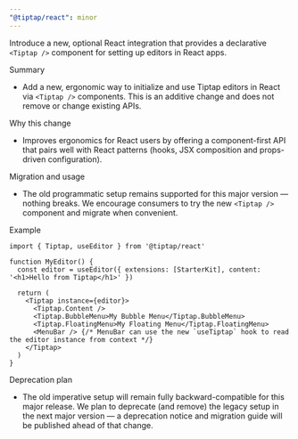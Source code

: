 ```yaml
---
"@tiptap/react": minor
---
```


Introduce a new, optional React integration that provides a declarative `<Tiptap />` component for setting up editors in React apps.

Summary
- Add a new, ergonomic way to initialize and use Tiptap editors in React via `<Tiptap />` components. This is an additive change and does not remove or change existing APIs.

Why this change
- Improves ergonomics for React users by offering a component-first API that pairs well with React patterns (hooks, JSX composition and props-driven configuration).

Migration and usage
- The old programmatic setup remains supported for this major version — nothing breaks. We encourage consumers to try the new `<Tiptap />` component and migrate when convenient.

Example

```tsx
import { Tiptap, useEditor } from '@tiptap/react'

function MyEditor() {
  const editor = useEditor({ extensions: [StarterKit], content: '<h1>Hello from Tiptap</h1>' })

  return (
    <Tiptap instance={editor}>
      <Tiptap.Content />
      <Tiptap.BubbleMenu>My Bubble Menu</Tiptap.BubbleMenu>
      <Tiptap.FloatingMenu>My Floating Menu</Tiptap.FloatingMenu>
      <MenuBar /> {/* MenuBar can use the new `useTiptap` hook to read the editor instance from context */}
    </Tiptap>
  )
}
```

Deprecation plan
- The old imperative setup will remain fully backward-compatible for this major release. We plan to deprecate (and remove) the legacy setup in the next major version — a deprecation notice and migration guide will be published ahead of that change.

